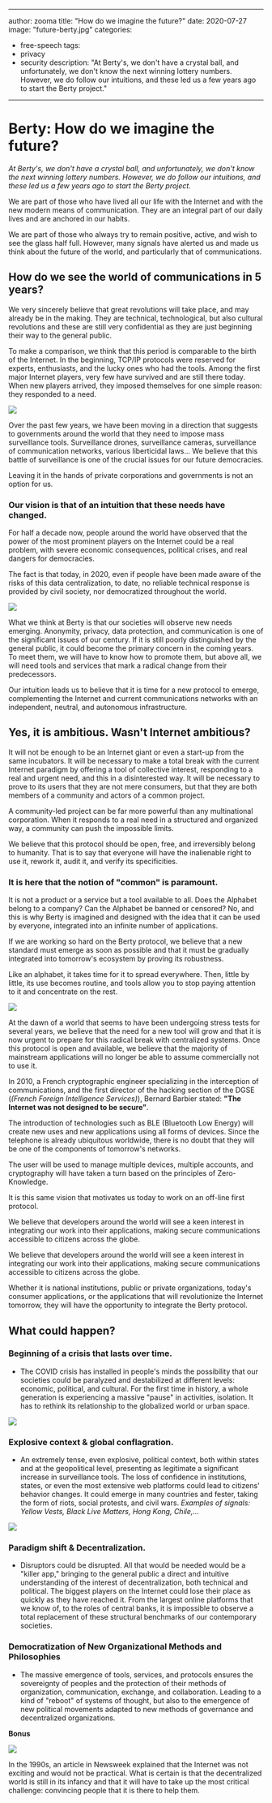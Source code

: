 
- - -
author: zooma title: "How do we imagine the future?" date: 2020-07-27 image: "future-berty.jpg" categories:
- free-speech tags:
- privacy
- security description: "At Berty's, we don't have a crystal ball, and unfortunately, we don't know the next winning lottery numbers. However, we do follow our intuitions, and these led us a few years ago to start the Berty project."
- - -




# Berty: How do we imagine the future?

*At Berty's, we don't have a crystal ball, and unfortunately, we don't know the next winning lottery numbers. However, we do follow our intuitions, and these led us a few years ago to start the Berty project.*

We are part of those who have lived all our life with the Internet and with the new modern means of communication. They are an integral part of our daily lives and are anchored in our habits.

We are part of those who always try to remain positive, active, and wish to see the glass half full. However, many signals have alerted us and made us think about the future of the world, and particularly that of communications.


## How do we see the world of communications in 5 years?
We very sincerely believe that great revolutions will take place, and may already be in the making. They are technical, technological, but also cultural revolutions and these are still very confidential as they are just beginning their way to the general public.

To make a comparison, we think that this period is comparable to the birth of the Internet. In the beginning, TCP/IP protocols were reserved for experts, enthusiasts, and the lucky ones who had the tools. Among the first major Internet players, very few have survived and are still there today.  When new players arrived, they imposed themselves for one simple reason: they responded to a need.

![](https://i.imgur.com/cgqbLJA.jpg)

Over the past few years, we have been moving in a direction that suggests to governments around the world that they need to impose mass surveillance tools. Surveillance drones, surveillance cameras, surveillance of communication networks, various liberticidal laws... We believe that this battle of surveillance is one of the crucial issues for our future democracies.

Leaving it in the hands of private corporations and governments is not an option for us.




### Our vision is that of an intuition that these needs have changed.
For half a decade now, people around the world have observed that the power of the most prominent players on the Internet could be a real problem, with severe economic consequences, political crises, and real dangers for democracies.

The fact is that today, in 2020, even if people have been made aware of the risks of this data centralization, to date, no reliable technical response is provided by civil society, nor democratized throughout the world.

![](https://i.imgur.com/cy8Aw0P.jpg)


What we think at Berty is that our societies will observe new needs emerging. Anonymity, privacy, data protection, and communication is one of the significant issues of our century. If it is still poorly distinguished by the general public, it could become the primary concern in the coming years. To meet them, we will have to know how to promote them, but above all, we will need tools and services that mark a radical change from their predecessors.

Our intuition leads us to believe that it is time for a new protocol to emerge, complementing the Internet and current communications networks with an independent, neutral, and autonomous infrastructure.

## Yes, it is ambitious. Wasn't Internet ambitious?

It will not be enough to be an Internet giant or even a start-up from the same incubators. It will be necessary to make a total break with the current Internet paradigm by offering a tool of collective interest, responding to a real and urgent need, and this in a disinterested way. It will be necessary to prove to its users that they are not mere consumers, but that they are both members of a community and actors of a common project.

A community-led project can be far more powerful than any multinational corporation. When it responds to a real need in a structured and organized way, a community can push the impossible limits.

We believe that this protocol should be open, free, and irreversibly belong to humanity. That is to say that everyone will have the inalienable right to use it, rework it, audit it, and verify its specificities.

### It is here that the notion of "common" is paramount.
It is not a product or a service but a tool available to all. Does the Alphabet belong to a company? Can the Alphabet be banned or censored? No, and this is why Berty is imagined and designed with the idea that it can be used by everyone, integrated into an infinite number of applications.

If we are working so hard on the Berty protocol, we believe that a new standard must emerge as soon as possible and that it must be gradually integrated into tomorrow's ecosystem by proving its robustness.

Like an alphabet, it takes time for it to spread everywhere. Then, little by little, its use becomes routine, and tools allow you to stop paying attention to it and concentrate on the rest.

![](https://i.imgur.com/BdcsgKG.jpg)


At the dawn of a world that seems to have been undergoing stress tests for several years, we believe that the need for a new tool will grow and that it is now urgent to prepare for this radical break with centralized systems. Once this protocol is open and available, we believe that the majority of mainstream applications will no longer be able to assume commercially not to use it.

In 2010, a French cryptographic engineer specializing in the interception of communications, and the first director of the hacking section of the DGSE (*(French Foreign Intelligence Services)*), Bernard Barbier stated: **"The Internet was not designed to be secure"**.



The introduction of technologies such as BLE (Bluetooth Low Energy) will create new uses and new applications using all forms of devices. Since the telephone is already ubiquitous worldwide, there is no doubt that they will be one of the components of tomorrow's networks.

The user will be used to manage multiple devices, multiple accounts, and cryptography will have taken a turn based on the principles of Zero-Knowledge.

It is this same vision that motivates us today to work on an off-line first protocol.

We believe that developers around the world will see a keen interest in integrating our work into their applications, making secure communications accessible to citizens across the globe.

 We believe that developers around the world will see a keen interest in integrating our work into their applications, making secure communications accessible to citizens across the globe.

Whether it is national institutions, public or private organizations, today's consumer applications, or the applications that will revolutionize the Internet tomorrow, they will have the opportunity to integrate the Berty protocol.




## What could happen?

### Beginning of a crisis that lasts over time.
- The COVID crisis has installed in people's minds the possibility that our societies could be paralyzed and destabilized at different levels: economic, political, and cultural.  For the first time in history, a whole generation is experiencing a massive "pause" in activities, isolation. It has to rethink its relationship to the globalized world or urban space.

![](https://i.imgur.com/tP2lm76.jpg)


### Explosive context & global conflagration.
- An extremely tense, even explosive, political context, both within states and at the geopolitical level, presenting as legitimate a significant increase in surveillance tools. The loss of confidence in institutions, states, or even the most extensive web platforms could lead to citizens' behavior changes. It could emerge in many countries and fester, taking the form of riots, social protests, and civil wars. _Examples of signals: Yellow Vests, Black Live Matters, Hong Kong, Chile,..._

![](https://i.imgur.com/ufI2b9W.jpg)

### Paradigm shift & Decentralization.
- Disruptors could be disrupted.  All that would be needed would be a "killer app," bringing to the general public a direct and intuitive understanding of the interest of decentralization, both technical and political. The biggest players on the Internet could lose their place as quickly as they have reached it. From the largest online platforms that we know of, to the roles of central banks, it is impossible to observe a total replacement of these structural benchmarks of our contemporary societies.

### Democratization of New Organizational Methods and Philosophies
- The massive emergence of tools, services, and protocols ensures the sovereignty of peoples and the protection of their methods of organization, communication, exchange, and collaboration. Leading to a kind of "reboot" of systems of thought, but also to the emergence of new political movements adapted to new methods of governance and decentralized organizations.

**Bonus**

![](https://i.imgur.com/vxzcfWM.jpg)

In the 1990s, an article in Newsweek explained that the Internet was not exciting and would not be practical. What is certain is that the decentralized world is still in its infancy and that it will have to take up the most critical challenge: convincing people that it is there to help them.




